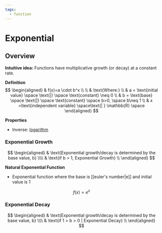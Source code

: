 ```yaml
---
tags:
  - function
---
```

# Exponential


## Overview 

**Intuitive idea:** Functions have multiplicative growth (or decay) at a constant rate.

**Definition**
$$
\begin{aligned}
& f(x)=a \cdot b^x \\ \\
& \text{Where:}  \\
& a = \text{initial value} \space \text{|} \space \text{constant} \neq 0 \\
& b = \text{base} \space \text{|} \space \text{constant} \space b>0, \space  b\neq 1  \\
& x =\text{independent variable} \space\text{| } \mathbb{R}  \space 
\end{aligned}
$$

**Properties**
- Inverse: [logarithm]()

### Exponential Growth

$$
\begin{aligned}
& \text{Exponential growth/decay is determined by the base value, b} \\\\
& \text{if b > 1, Exponential Growth} \\
\end{aligned}
$$

**Natural Exponential Function**
- Exponential function where the base is [[euler's number|e]] and initial value is 1

$$f(x)=e^x$$

### Exponential Decay

$$
\begin{aligned}
& \text{Exponential growth/decay is determined by the base value, b} \\\\
& \text{if 1 > b > 0 | Exponential Decay} \\
\end{aligned}
$$

